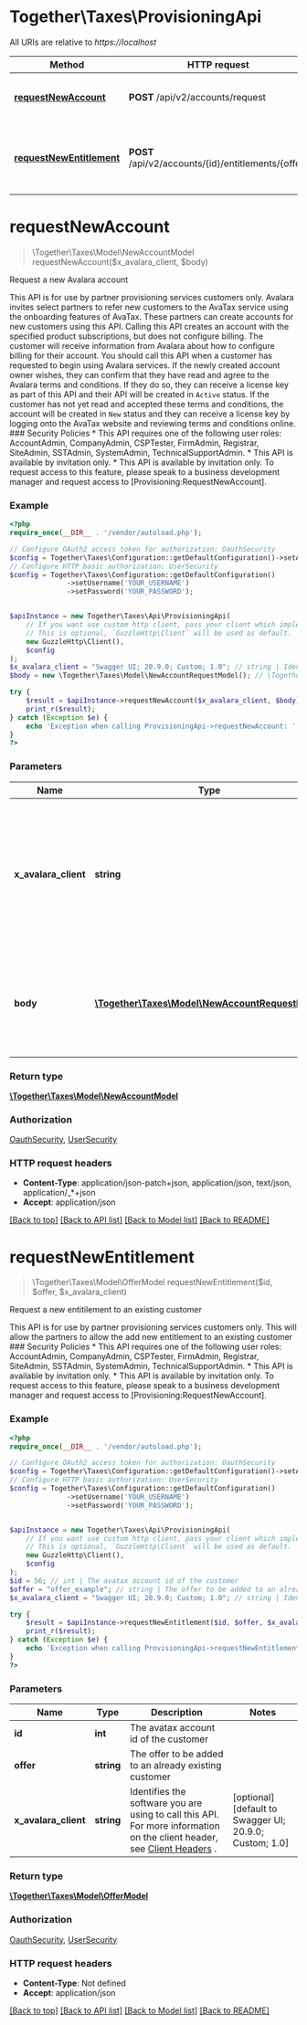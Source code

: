# Together\Taxes\ProvisioningApi

All URIs are relative to *https://localhost*

Method | HTTP request | Description
------------- | ------------- | -------------
[**requestNewAccount**](ProvisioningApi.md#requestNewAccount) | **POST** /api/v2/accounts/request | Request a new Avalara account
[**requestNewEntitlement**](ProvisioningApi.md#requestNewEntitlement) | **POST** /api/v2/accounts/{id}/entitlements/{offer} | Request a new entitilement to an existing customer


# **requestNewAccount**
> \Together\Taxes\Model\NewAccountModel requestNewAccount($x_avalara_client, $body)

Request a new Avalara account

This API is for use by partner provisioning services customers only.                Avalara invites select partners to refer new customers to the AvaTax service using the onboarding features  of AvaTax.  These partners can create accounts for new customers using this API.                Calling this API creates an account with the specified product subscriptions, but does not configure billing.  The customer will receive information from Avalara about how to configure billing for their account.  You should call this API when a customer has requested to begin using Avalara services.                If the newly created account owner wishes, they can confirm that they have read and agree to the Avalara  terms and conditions.  If they do so, they can receive a license key as part of this API and their  API will be created in `Active` status.  If the customer has not yet read and accepted these terms and  conditions, the account will be created in `New` status and they can receive a license key by logging  onto the AvaTax website and reviewing terms and conditions online.  ### Security Policies  * This API requires one of the following user roles: AccountAdmin, CompanyAdmin, CSPTester, FirmAdmin, Registrar, SiteAdmin, SSTAdmin, SystemAdmin, TechnicalSupportAdmin. * This API is available by invitation only. * This API is available by invitation only.  To request access to this feature, please speak to a business development manager and request access to [Provisioning:RequestNewAccount].

### Example
```php
<?php
require_once(__DIR__ . '/vendor/autoload.php');

// Configure OAuth2 access token for authorization: OauthSecurity
$config = Together\Taxes\Configuration::getDefaultConfiguration()->setAccessToken('YOUR_ACCESS_TOKEN');
// Configure HTTP basic authorization: UserSecurity
$config = Together\Taxes\Configuration::getDefaultConfiguration()
              ->setUsername('YOUR_USERNAME')
              ->setPassword('YOUR_PASSWORD');


$apiInstance = new Together\Taxes\Api\ProvisioningApi(
    // If you want use custom http client, pass your client which implements `GuzzleHttp\ClientInterface`.
    // This is optional, `GuzzleHttp\Client` will be used as default.
    new GuzzleHttp\Client(),
    $config
);
$x_avalara_client = "Swagger UI; 20.9.0; Custom; 1.0"; // string | Identifies the software you are using to call this API.  For more information on the client header, see [Client Headers](https://developer.avalara.com/avatax/client-headers/) .
$body = new \Together\Taxes\Model\NewAccountRequestModel(); // \Together\Taxes\Model\NewAccountRequestModel | Information about the account you wish to create and the selected product offerings.

try {
    $result = $apiInstance->requestNewAccount($x_avalara_client, $body);
    print_r($result);
} catch (Exception $e) {
    echo 'Exception when calling ProvisioningApi->requestNewAccount: ', $e->getMessage(), PHP_EOL;
}
?>
```

### Parameters

Name | Type | Description  | Notes
------------- | ------------- | ------------- | -------------
 **x_avalara_client** | **string**| Identifies the software you are using to call this API.  For more information on the client header, see [Client Headers](https://developer.avalara.com/avatax/client-headers/) . | [optional] [default to Swagger UI; 20.9.0; Custom; 1.0]
 **body** | [**\Together\Taxes\Model\NewAccountRequestModel**](../Model/NewAccountRequestModel.md)| Information about the account you wish to create and the selected product offerings. | [optional]

### Return type

[**\Together\Taxes\Model\NewAccountModel**](../Model/NewAccountModel.md)

### Authorization

[OauthSecurity](../../../README.md#OauthSecurity), [UserSecurity](../../../README.md#UserSecurity)

### HTTP request headers

 - **Content-Type**: application/json-patch+json, application/json, text/json, application/_*+json
 - **Accept**: application/json

[[Back to top]](#) [[Back to API list]](../../../README.md#documentation-for-api-endpoints) [[Back to Model list]](../../../README.md#documentation-for-models) [[Back to README]](../../../README.md)

# **requestNewEntitlement**
> \Together\Taxes\Model\OfferModel requestNewEntitlement($id, $offer, $x_avalara_client)

Request a new entitilement to an existing customer

This API is for use by partner provisioning services customers only. This will allow the partners to allow  the add new entitlement to an existing customer  ### Security Policies  * This API requires one of the following user roles: AccountAdmin, CompanyAdmin, CSPTester, FirmAdmin, Registrar, SiteAdmin, SSTAdmin, SystemAdmin, TechnicalSupportAdmin. * This API is available by invitation only. * This API is available by invitation only.  To request access to this feature, please speak to a business development manager and request access to [Provisioning:RequestNewAccount].

### Example
```php
<?php
require_once(__DIR__ . '/vendor/autoload.php');

// Configure OAuth2 access token for authorization: OauthSecurity
$config = Together\Taxes\Configuration::getDefaultConfiguration()->setAccessToken('YOUR_ACCESS_TOKEN');
// Configure HTTP basic authorization: UserSecurity
$config = Together\Taxes\Configuration::getDefaultConfiguration()
              ->setUsername('YOUR_USERNAME')
              ->setPassword('YOUR_PASSWORD');


$apiInstance = new Together\Taxes\Api\ProvisioningApi(
    // If you want use custom http client, pass your client which implements `GuzzleHttp\ClientInterface`.
    // This is optional, `GuzzleHttp\Client` will be used as default.
    new GuzzleHttp\Client(),
    $config
);
$id = 56; // int | The avatax account id of the customer
$offer = "offer_example"; // string | The offer to be added to an already existing customer
$x_avalara_client = "Swagger UI; 20.9.0; Custom; 1.0"; // string | Identifies the software you are using to call this API.  For more information on the client header, see [Client Headers](https://developer.avalara.com/avatax/client-headers/) .

try {
    $result = $apiInstance->requestNewEntitlement($id, $offer, $x_avalara_client);
    print_r($result);
} catch (Exception $e) {
    echo 'Exception when calling ProvisioningApi->requestNewEntitlement: ', $e->getMessage(), PHP_EOL;
}
?>
```

### Parameters

Name | Type | Description  | Notes
------------- | ------------- | ------------- | -------------
 **id** | **int**| The avatax account id of the customer |
 **offer** | **string**| The offer to be added to an already existing customer |
 **x_avalara_client** | **string**| Identifies the software you are using to call this API.  For more information on the client header, see [Client Headers](https://developer.avalara.com/avatax/client-headers/) . | [optional] [default to Swagger UI; 20.9.0; Custom; 1.0]

### Return type

[**\Together\Taxes\Model\OfferModel**](../Model/OfferModel.md)

### Authorization

[OauthSecurity](../../../README.md#OauthSecurity), [UserSecurity](../../../README.md#UserSecurity)

### HTTP request headers

 - **Content-Type**: Not defined
 - **Accept**: application/json

[[Back to top]](#) [[Back to API list]](../../../README.md#documentation-for-api-endpoints) [[Back to Model list]](../../../README.md#documentation-for-models) [[Back to README]](../../../README.md)

